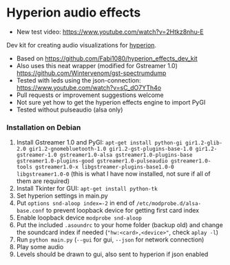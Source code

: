Hyperion audio effects
======================

* New test video: https://www.youtube.com/watch?v=2Htkz8nhu-E

Dev kit for creating audio visualizations for [hyperion](https://github.com/tvdzwan/hyperion).

- Based on https://github.com/Fabi1080/hyperion_effects_dev_kit
- Also uses this neat wrapper (modified for Gstreamer 1.0) https://github.com/Wintervenom/gst-spectrumdump
- Tested with leds using the json-connection: https://www.youtube.com/watch?v=sC_dO7YTh4o
- Pull requests or improvement suggestions welcome
- Not sure yet how to get the hyperion effects engine to import PyGI
- Tested without pulseaudio (alsa only)

### Installation on Debian

1. Install Gstreamer 1.0 and PyGI: `apt-get install python-gi gir1.2-glib-2.0 gir1.2-gnomebluetooth-1.0 gir1.2-gst-plugins-base-1.0 gir1.2-gstreamer-1.0 gstreamer1.0-alsa gstreamer1.0-plugins-base gstreamer1.0-plugins-good gstreamer1.0-pulseaudio gstreamer1.0-tools gstreamer1.0-x libgstreamer-plugins-base1.0-0 libgstreamer1.0-0` (this is what I have now installed, not sure if all of them are required)
2. Install Tkinter for GUI: `apt-get install python-tk`
3. Set hyperion settings in main.py
4. Put `options snd-aloop index=-2` in end of `/etc/modprobe.d/alsa-base.conf` to prevent loopback device for getting first card index
5. Enable loopback device `modprobe snd-aloop`
6. Put the included `.asoundrc` to your home folder (backup old) and change the soundcard index if needed (`"hw:<card>,<device>"`, check `aplay -l`)
7. Run `python main.py` (`--gui` for gui, `--json` for network connection)
8. Play some audio
9. Levels should be drawn to gui, also sent to hyperion if json enabled
